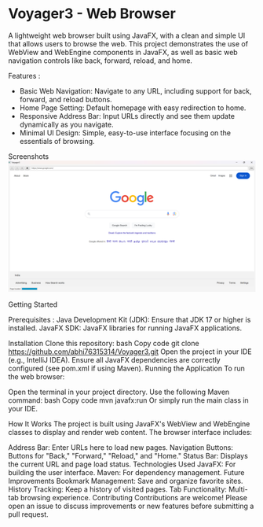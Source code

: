 # Voyager3 - Web Browser

A lightweight web browser built using JavaFX, with a clean and simple UI that allows users to browse the web. This project demonstrates the use of WebView and WebEngine components in JavaFX, as well as basic web navigation controls like back, forward, reload, and home.

Features : 
  - Basic Web Navigation: Navigate to any URL, including support for back, forward, and reload buttons.
  - Home Page Setting: Default homepage with easy redirection to home.
  - Responsive Address Bar: Input URLs directly and see them update dynamically as you navigate.
  - Minimal UI Design: Simple, easy-to-use interface focusing on the essentials of browsing.

Screenshots
![Voyager3-webbrowser](https://github.com/abhi763153/Voyager3/blob/main/Voyager3.png?raw=true)



Getting Started

Prerequisites :
Java Development Kit (JDK): Ensure that JDK 17 or higher is installed.
JavaFX SDK: JavaFX libraries for running JavaFX applications.

Installation
Clone this repository:
bash
Copy code
git clone https://github.com/abhi76315314/Voyager3.git
Open the project in your IDE (e.g., IntelliJ IDEA).
Ensure all JavaFX dependencies are correctly configured (see pom.xml if using Maven).
Running the Application
To run the web browser:

Open the terminal in your project directory.
Use the following Maven command:
bash
Copy code
mvn javafx:run
Or simply run the main class in your IDE.

How It Works
The project is built using JavaFX's WebView and WebEngine classes to display and render web content. The browser interface includes:

Address Bar: Enter URLs here to load new pages.
Navigation Buttons: Buttons for "Back," "Forward," "Reload," and "Home."
Status Bar: Displays the current URL and page load status.
Technologies Used
JavaFX: For building the user interface.
Maven: For dependency management.
Future Improvements
Bookmark Management: Save and organize favorite sites.
History Tracking: Keep a history of visited pages.
Tab Functionality: Multi-tab browsing experience.
Contributing
Contributions are welcome! Please open an issue to discuss improvements or new features before submitting a pull request.
